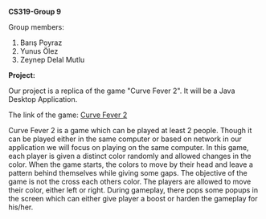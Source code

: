 **CS319-Group 9**

Group members:

1.  Barış Poyraz
2.  Yunus Ölez
3.  Zeynep Delal Mutlu

**Project:**

Our project is a replica of the game "Curve Fever 2". It will be a Java Desktop Application. 

The link of the game: [Curve Fever 2](http://forum.curvefever.com/play2.php)

Curve Fever 2 is a game which can be played at least 2 people. Though it can be played either in the same computer or based on network
in our application we will focus on playing on the same computer. In this game, each player is given a distinct color randomly and 
allowed changes in the color. When the game starts, the colors to move by their head and leave a pattern behind themselves while giving
some gaps. The objective of the game is not the cross each others color. The players are allowed to move their color, either left or right.
During gameplay, there pops some popups in the screen which can either give player a boost or harden the gameplay for his/her.
